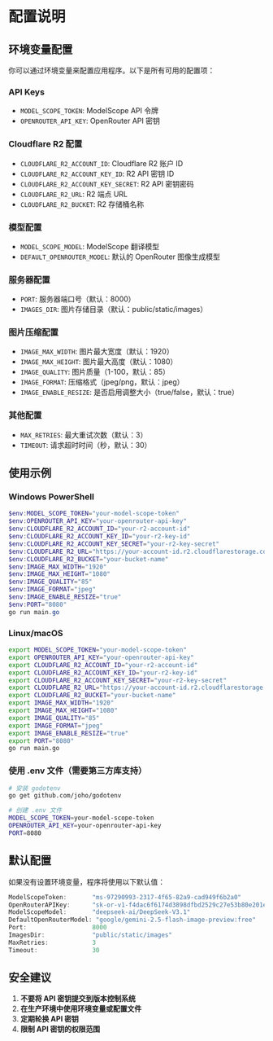 # 配置说明

## 环境变量配置

你可以通过环境变量来配置应用程序。以下是所有可用的配置项：

### API Keys
- `MODEL_SCOPE_TOKEN`: ModelScope API 令牌
- `OPENROUTER_API_KEY`: OpenRouter API 密钥

### Cloudflare R2 配置
- `CLOUDFLARE_R2_ACCOUNT_ID`: Cloudflare R2 账户 ID
- `CLOUDFLARE_R2_ACCOUNT_KEY_ID`: R2 API 密钥 ID
- `CLOUDFLARE_R2_ACCOUNT_KEY_SECRET`: R2 API 密钥密码
- `CLOUDFLARE_R2_URL`: R2 端点 URL
- `CLOUDFLARE_R2_BUCKET`: R2 存储桶名称

### 模型配置
- `MODEL_SCOPE_MODEL`: ModelScope 翻译模型
- `DEFAULT_OPENROUTER_MODEL`: 默认的 OpenRouter 图像生成模型

### 服务器配置
- `PORT`: 服务器端口号（默认：8000）
- `IMAGES_DIR`: 图片存储目录（默认：public/static/images）

### 图片压缩配置
- `IMAGE_MAX_WIDTH`: 图片最大宽度（默认：1920）
- `IMAGE_MAX_HEIGHT`: 图片最大高度（默认：1080）
- `IMAGE_QUALITY`: 图片质量（1-100，默认：85）
- `IMAGE_FORMAT`: 压缩格式（jpeg/png，默认：jpeg）
- `IMAGE_ENABLE_RESIZE`: 是否启用调整大小（true/false，默认：true）

### 其他配置
- `MAX_RETRIES`: 最大重试次数（默认：3）
- `TIMEOUT`: 请求超时时间（秒，默认：30）

## 使用示例

### Windows PowerShell
```powershell
$env:MODEL_SCOPE_TOKEN="your-model-scope-token"
$env:OPENROUTER_API_KEY="your-openrouter-api-key"
$env:CLOUDFLARE_R2_ACCOUNT_ID="your-r2-account-id"
$env:CLOUDFLARE_R2_ACCOUNT_KEY_ID="your-r2-key-id"
$env:CLOUDFLARE_R2_ACCOUNT_KEY_SECRET="your-r2-key-secret"
$env:CLOUDFLARE_R2_URL="https://your-account-id.r2.cloudflarestorage.com"
$env:CLOUDFLARE_R2_BUCKET="your-bucket-name"
$env:IMAGE_MAX_WIDTH="1920"
$env:IMAGE_MAX_HEIGHT="1080"
$env:IMAGE_QUALITY="85"
$env:IMAGE_FORMAT="jpeg"
$env:IMAGE_ENABLE_RESIZE="true"
$env:PORT="8080"
go run main.go
```

### Linux/macOS
```bash
export MODEL_SCOPE_TOKEN="your-model-scope-token"
export OPENROUTER_API_KEY="your-openrouter-api-key"
export CLOUDFLARE_R2_ACCOUNT_ID="your-r2-account-id"
export CLOUDFLARE_R2_ACCOUNT_KEY_ID="your-r2-key-id"
export CLOUDFLARE_R2_ACCOUNT_KEY_SECRET="your-r2-key-secret"
export CLOUDFLARE_R2_URL="https://your-account-id.r2.cloudflarestorage.com"
export CLOUDFLARE_R2_BUCKET="your-bucket-name"
export IMAGE_MAX_WIDTH="1920"
export IMAGE_MAX_HEIGHT="1080"
export IMAGE_QUALITY="85"
export IMAGE_FORMAT="jpeg"
export IMAGE_ENABLE_RESIZE="true"
export PORT="8080"
go run main.go
```

### 使用 .env 文件（需要第三方库支持）
```bash
# 安装 godotenv
go get github.com/joho/godotenv

# 创建 .env 文件
MODEL_SCOPE_TOKEN=your-model-scope-token
OPENROUTER_API_KEY=your-openrouter-api-key
PORT=8080
```

## 默认配置

如果没有设置环境变量，程序将使用以下默认值：

```go
ModelScopeToken:       "ms-97290993-2317-4f65-82a9-cad949f6b2a0"
OpenRouterAPIKey:      "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"
ModelScopeModel:       "deepseek-ai/DeepSeek-V3.1"
DefaultOpenRouterModel: "google/gemini-2.5-flash-image-preview:free"
Port:                  8000
ImagesDir:             "public/static/images"
MaxRetries:            3
Timeout:               30
```

## 安全建议

1. **不要将 API 密钥提交到版本控制系统**
2. **在生产环境中使用环境变量或配置文件**
3. **定期轮换 API 密钥**
4. **限制 API 密钥的权限范围**
